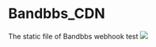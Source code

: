 # Bandbbs_CDN
The static file of Bandbbs
webhook test
[![](https://data.jsdelivr.com/v1/package/gh/Bandbbs/Bandbbs_CDN/badge)](https://www.jsdelivr.com/package/gh/Bandbbs/Bandbbs_CDN)
